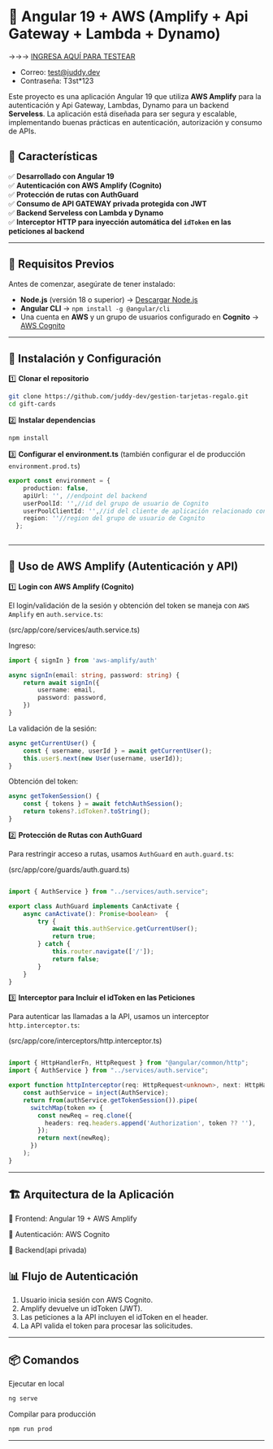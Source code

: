# 🚀 Angular 19 + AWS (Amplify + Api Gateway + Lambda + Dynamo)

→→→ [INGRESA AQUÍ PARA TESTEAR](https://juddy-dev.github.io/gestion-tarjetas-regalo/#/)
 - Correo: test@juddy.dev
 - Contraseña: T3st*123

Este proyecto es una aplicación Angular 19 que utiliza **AWS Amplify** para la autenticación y Api Gateway, Lambdas, Dynamo para un backend **Serveless**. La aplicación está diseñada para ser segura y escalable, implementando buenas prácticas en autenticación, autorización y consumo de APIs.

## 📌 Características

✅ **Desarrollado con Angular 19**  
✅ **Autenticación con AWS Amplify (Cognito)**  
✅ **Protección de rutas con AuthGuard**  
✅ **Consumo de API GATEWAY privada protegida con JWT**  
✅ **Backend Serveless con Lambda y Dynamo**  
✅ **Interceptor HTTP para inyección automática del `idToken` en las peticiones al backend**  

---

## 🔧 Requisitos Previos

Antes de comenzar, asegúrate de tener instalado:

- **Node.js** (versión 18 o superior) → [Descargar Node.js](https://nodejs.org/)  
- **Angular CLI** → `npm install -g @angular/cli`   
- Una cuenta en **AWS** y un grupo de usuarios configurado en **Cognito**  → [AWS Cognito](https://docs.aws.amazon.com/es_es/cognito/latest/developerguide/what-is-amazon-cognito.html)

---

## 🚀 Instalación y Configuración

1️⃣ **Clonar el repositorio**  
```sh
git clone https://github.com/juddy-dev/gestion-tarjetas-regalo.git
cd gift-cards
```
2️⃣ **Instalar dependencias**
```sh
npm install
```
3️⃣ **Configurar el environment.ts**
(también configurar el de producción `environment.prod.ts`)
```ts
export const environment = {
    production: false,
    apiUrl: '', //endpoint del backend
    userPoolId: '',//id del grupo de usuario de Cognito
    userPoolClientId: '',//id del cliente de aplicación relacionado con el grupo de usuario de Cognito
    region: ''//region del grupo de usuario de Cognito
  };
  
```

---
## 🔑 Uso de AWS Amplify (Autenticación y API)

1️⃣ **Login con AWS Amplify (Cognito)**

El login/validación de la sesión y obtención del token se maneja con `AWS Amplify` en `auth.service.ts`:

(src/app/core/services/auth.service.ts)

Ingreso:
```ts
import { signIn } from 'aws-amplify/auth'

async signIn(email: string, password: string) {
    return await signIn({
        username: email,
        password: password,
    })
}
```

La validación de la sesión:

```ts
async getCurrentUser() {
    const { username, userId } = await getCurrentUser();
    this.user$.next(new User(username, userId));
}

```

Obtención del token:

```ts
async getTokenSession() {
    const { tokens } = await fetchAuthSession();
    return tokens?.idToken?.toString();
}

```

2️⃣ **Protección de Rutas con AuthGuard**

Para restringir acceso a rutas, usamos `AuthGuard` en `auth.guard.ts`:

(src/app/core/guards/auth.guard.ts)

```ts

import { AuthService } from "../services/auth.service";

export class AuthGuard implements CanActivate {
    async canActivate(): Promise<boolean>  {
        try {
            await this.authService.getCurrentUser();
            return true;
        } catch {
            this.router.navigate(['/']);
            return false;
        }
    }
}

```

3️⃣ **Interceptor para Incluir el idToken en las Peticiones**

Para autenticar las llamadas a la API, usamos un interceptor `http.interceptor.ts`:

(src/app/core/interceptors/http.interceptor.ts)

```ts

import { HttpHandlerFn, HttpRequest } from "@angular/common/http";
import { AuthService } from "../services/auth.service";

export function httpInterceptor(req: HttpRequest<unknown>, next: HttpHandlerFn) {
    const authService = inject(AuthService);
    return from(authService.getTokenSession()).pipe(
      switchMap(token => {
        const newReq = req.clone({
          headers: req.headers.append('Authorization', token ?? ''),
        });
        return next(newReq);
      })
    );
}

```
---

## 🏗 Arquitectura de la Aplicación
📌 Frontend: Angular 19 + AWS Amplify

📌 Autenticación: AWS Cognito

📌 Backend(api privada)

## 📊 Flujo de Autenticación

1. Usuario inicia sesión con AWS Cognito.
2. Amplify devuelve un idToken (JWT).
3. Las peticiones a la API incluyen el idToken en el header.
4. La API valida el token para procesar las solicitudes.

---

## 📦 Comandos

Ejecutar en local
```sh
ng serve
```

Compilar para producción
```sh
npm run prod

```

---


